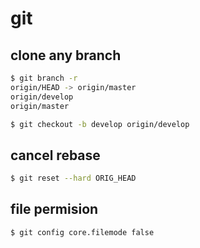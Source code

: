 git
====


## clone any branch

```sh
$ git branch -r
origin/HEAD -> origin/master
origin/develop
origin/master

$ git checkout -b develop origin/develop
```


## cancel rebase

```sh
$ git reset --hard ORIG_HEAD
```


## file permision

```sh
$ git config core.filemode false
```
